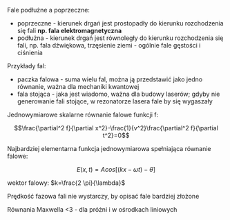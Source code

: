 Fale podłużne a poprzeczne:

* poprzeczne - kierunek drgań jest prostopadły do kierunku rozchodzenia się fali **np. fala elektromagnetyczna**
* podłużna - kierunek drgań jest równoległy do kierunku rozchodzenia się fali, np. fala dźwiękowa, trzęsienie ziemi - ogólnie fale gęstości i ciśnienia

Przykłady fal:

* paczka falowa - suma wielu fal, można ją przedstawić jako jedno równanie, ważna dla mechaniki kwantowej
* fala stojąca - jaka jest wiadomo, ważna dla budowy laserów; gdyby nie generowanie fali stojące, w rezonatorze lasera fale by się wygaszały

Jednowymiarowe skalarne równanie falowe funkcji f:

$$\frac{\partial^2 f}{\partial x^2}-\frac{1}{v^2}\frac{\partial^2 f}{\partial t^2}=0$$

Najbardziej elementarna funkcja jednowymiarowa spełniająca równanie falowe:

$$E(x,t) = A cos[(kx-\omega t)-\theta] $$

wektor falowy: $k=\frac{2 \pi}{\lambda}$

Prędkość fazowa fali nie wystarczy, by opisać fale bardziej złożone

Równania Maxwella <3 - dla próżni i w ośrodkach liniowych